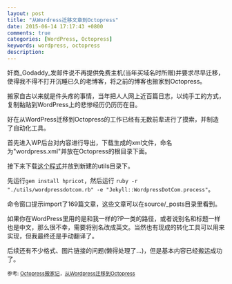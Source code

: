 ```yaml
---
layout: post
title: "从Wordress迁移文章到Octopress"
date: 2015-06-14 17:17:43 +0800
comments: true
categories: [WordPress, Octopress]
keywords: wordpress, octopress
description: 
---
```

奸商_Godaddy_发邮件说不再提供免费主机(当年买域名时所赠)并要求尽早迁移，使得我不得不打开沉睡已久的老博客，将之前的博客也搬家到Octopress。

搬家自古以来就是件头疼的事情，当年把人人网上近百篇日志，以纯手工的方式，复制黏贴到WordPress上的悲惨经历仍历历在目。

好在从WordPress迁移到Octopress的工作已经有无数前辈进行了摸索，并制造了自动化工具。

<!-- more -->

首先进入WP后台对内容进行导出，下载生成的xml文件，命名为"wordpress.xml"并放在Octopress的根目录下面。

接下来下载[这个程式](https://gist.github.com/1394128)并放到新建的utils目录下。

先运行`gem install hpricot`，然后运行 `ruby -r "./utils/wordpressdotcom.rb" -e "Jekyll::WordpressDotCom.process"`。

命令窗口提示import了169篇文章，这些文章可以在source/_posts目录里看到。

如果你在WordPress里用的是和我一样的?P一类的路径，或者说别名和标题一样也是中文，那么很不幸，需要将别名改成英文。当然也有现成的转化工具可以用来实现，但我最终还是手动翻译了。

后续还有不少格式、图片链接的问题(懒得处理了...)，但是基本内容已经搬运成功了。

<sub>参考: [Octopress搬家记][1]，[从Wordpress迁移到Octopress][2]</sub>

[1]: http://blog.yorkxin.org/posts/2011/11/26/import-from-wpcom-to-octopress/

[2]: http://blog.dayanjia.com/2012/04/migration-to-octopress-from-wordpress/